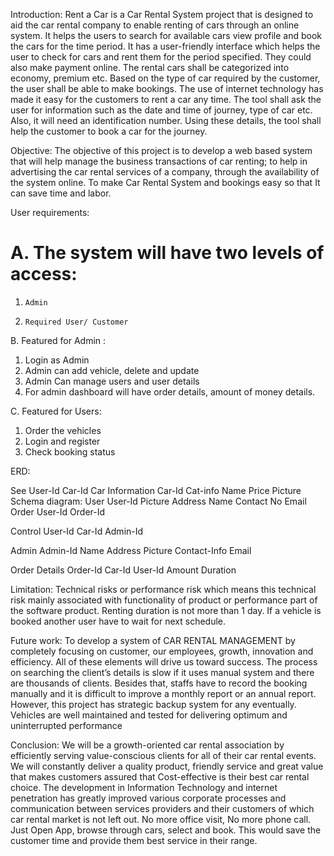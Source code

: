 Introduction:  Rent a Car is a Car Rental System project that is designed to aid the car rental company to enable renting of cars through an online system. It helps the users to search for available cars view profile and book the cars for the time period. It has a user-friendly interface which helps the user to check for cars and rent them for the period specified. They could also make payment online. The rental cars shall be categorized into economy, premium etc. Based on the type of car required by the customer, the user shall be able to make bookings. The use of internet technology has made it easy for the customers to rent a car any time. The tool shall ask the user for information such as the date and time of journey, type of car etc. Also, it will need an identification number. Using these details, the tool shall help the customer to book a car for the journey.

Objective: The objective of this project is to develop a web based system that will help manage the business transactions of car renting; to help in advertising the car rental services of a company, through the availability of the system online. To make Car Rental System and bookings easy so that It can save time and labor.

User requirements: 
# A.	The system will have two levels of access:
1.	   Admin
2.	   Required User/ Customer

B.	Featured for Admin :
1.	Login as Admin
2.	Admin can add vehicle, delete and update
3.	Admin Can manage users and user details
4.	For admin dashboard will have order details, amount of money details.

C.	Featured for Users:
1.	Order the vehicles
2.	Login and register
3.	Check booking status


ERD: 
 

See
User-Id
Car-Id
Car Information
Car-Id
Cat-info
Name
Price
Picture
Schema diagram: 
User
User-Id
Picture
Address
Name
Contact No
Email
Order
User-Id
Order-Id

Control
User-Id
Car-Id
Admin-Id

Admin
Admin-Id
Name
Address
Picture
Contact-Info
Email


Order Details
Order-Id
Car-Id
User-Id
Amount
Duration









Limitation:
Technical risks or performance risk which means this technical risk mainly associated with functionality of product or performance part of the software product. Renting duration is not more than 1 day. If a vehicle is booked another user have to wait for next schedule.


Future work: 
To develop a system of CAR RENTAL MANAGEMENT by completely focusing on customer, our employees, growth, innovation and efficiency. All of these elements will drive us toward success. The process on searching the client’s details is slow if it uses manual system and there are thousands of clients. Besides that, staffs have to record the booking manually and it is difficult to improve a monthly report or an annual report. However, this project has strategic backup system for any eventually. Vehicles are well maintained and tested for delivering optimum and uninterrupted performance

Conclusion: 
We will be a growth-oriented car rental association by efficiently serving value-conscious clients for all of their car rental events. We will constantly deliver a quality product, friendly service and great value that makes customers assured that Cost-effective is their best car rental choice. The development in Information Technology and internet penetration has greatly improved various corporate processes and communication between services providers and their customers of which car rental market is not left out. No more office visit, No more phone call. Just Open App, browse through cars, select and book. This would save the customer time and provide them best service in their range.
